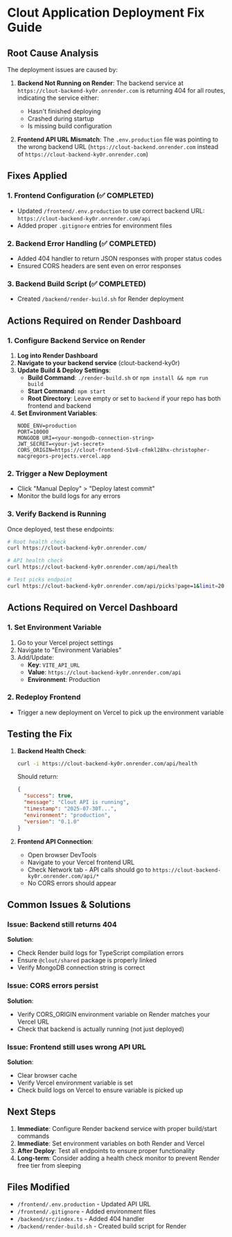 # Clout Application Deployment Fix Guide

## Root Cause Analysis

The deployment issues are caused by:

1. **Backend Not Running on Render**: The backend service at `https://clout-backend-ky0r.onrender.com` is returning 404 for all routes, indicating the service either:
   - Hasn't finished deploying
   - Crashed during startup
   - Is missing build configuration

2. **Frontend API URL Mismatch**: The `.env.production` file was pointing to the wrong backend URL (`https://clout-backend.onrender.com` instead of `https://clout-backend-ky0r.onrender.com`)

## Fixes Applied

### 1. Frontend Configuration (✅ COMPLETED)
- Updated `/frontend/.env.production` to use correct backend URL: `https://clout-backend-ky0r.onrender.com/api`
- Added proper `.gitignore` entries for environment files

### 2. Backend Error Handling (✅ COMPLETED)
- Added 404 handler to return JSON responses with proper status codes
- Ensured CORS headers are sent even on error responses

### 3. Backend Build Script (✅ COMPLETED)
- Created `/backend/render-build.sh` for Render deployment

## Actions Required on Render Dashboard

### 1. Configure Backend Service on Render

1. **Log into Render Dashboard**
2. **Navigate to your backend service** (clout-backend-ky0r)
3. **Update Build & Deploy Settings**:
   - **Build Command**: `./render-build.sh` or `npm install && npm run build`
   - **Start Command**: `npm start`
   - **Root Directory**: Leave empty or set to `backend` if your repo has both frontend and backend
4. **Set Environment Variables**:
   ```
   NODE_ENV=production
   PORT=10000
   MONGODB_URI=<your-mongodb-connection-string>
   JWT_SECRET=<your-jwt-secret>
   CORS_ORIGIN=https://clout-frontend-51v8-cfmkl28hx-christopher-macgregors-projects.vercel.app
   ```

### 2. Trigger a New Deployment
- Click "Manual Deploy" > "Deploy latest commit"
- Monitor the build logs for any errors

### 3. Verify Backend is Running
Once deployed, test these endpoints:
```bash
# Root health check
curl https://clout-backend-ky0r.onrender.com/

# API health check
curl https://clout-backend-ky0r.onrender.com/api/health

# Test picks endpoint
curl https://clout-backend-ky0r.onrender.com/api/picks?page=1&limit=20
```

## Actions Required on Vercel Dashboard

### 1. Set Environment Variable
1. Go to your Vercel project settings
2. Navigate to "Environment Variables"
3. Add/Update:
   - **Key**: `VITE_API_URL`
   - **Value**: `https://clout-backend-ky0r.onrender.com/api`
   - **Environment**: Production

### 2. Redeploy Frontend
- Trigger a new deployment on Vercel to pick up the environment variable

## Testing the Fix

1. **Backend Health Check**:
   ```bash
   curl -i https://clout-backend-ky0r.onrender.com/api/health
   ```
   Should return:
   ```json
   {
     "success": true,
     "message": "Clout API is running",
     "timestamp": "2025-07-30T...",
     "environment": "production",
     "version": "0.1.0"
   }
   ```

2. **Frontend API Connection**:
   - Open browser DevTools
   - Navigate to your Vercel frontend URL
   - Check Network tab - API calls should go to `https://clout-backend-ky0r.onrender.com/api/*`
   - No CORS errors should appear

## Common Issues & Solutions

### Issue: Backend still returns 404
**Solution**: 
- Check Render build logs for TypeScript compilation errors
- Ensure `@clout/shared` package is properly linked
- Verify MongoDB connection string is correct

### Issue: CORS errors persist
**Solution**:
- Verify CORS_ORIGIN environment variable on Render matches your Vercel URL
- Check that backend is actually running (not just deployed)

### Issue: Frontend still uses wrong API URL
**Solution**:
- Clear browser cache
- Verify Vercel environment variable is set
- Check build logs on Vercel to ensure variable is picked up

## Next Steps

1. **Immediate**: Configure Render backend service with proper build/start commands
2. **Immediate**: Set environment variables on both Render and Vercel
3. **After Deploy**: Test all endpoints to ensure proper functionality
4. **Long-term**: Consider adding a health check monitor to prevent Render free tier from sleeping

## Files Modified
- `/frontend/.env.production` - Updated API URL
- `/frontend/.gitignore` - Added environment files
- `/backend/src/index.ts` - Added 404 handler
- `/backend/render-build.sh` - Created build script for Render